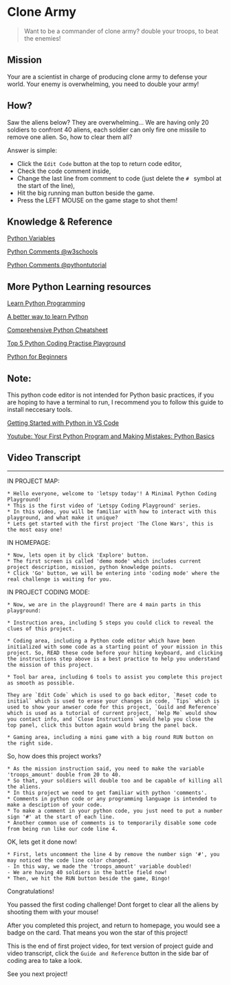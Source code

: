 # Clone Army

> Want to be a commander of clone army? double your troops, to beat the enemies!

## Mission

Your are a scientist in charge of producing clone army to defense your world. Your enemy is overwhelming, you need to double your army!

## How?

Saw the aliens below? They are overwhelming... We are having only 20 soldiers to confront 40 aliens, each soldier can only fire one missile to remove one alien. So, how to clear them all?

Answer is simple:

- Click the `Edit Code` button at the top to return code editor, 
- Check the code comment inside, 
- Change the last line from comment to code (just delete the `# ` symbol at the start of the line),
- Hit the big running man button beside the game.
- Press the LEFT MOUSE on the game stage to shot them!

## Knowledge & Reference

[Python Variables](https://www.w3schools.com/python/python_variables.asp)

[Python Comments @w3schools](https://www.w3schools.com/python/python_comments.asp)

[Python Comments @pythontutorial](https://www.pythontutorial.net/python-basics/python-comments/)


## More Python Learning resources


[Learn Python Programming](https://pythonbasics.org/)

[A better way to learn Python](https://scriptbit.com/)

[Comprehensive Python Cheatsheet](https://github.com/gto76/python-cheatsheet)

[Top 5 Python Coding Practise Playground](https://dev.to/stokry/top-5-python-coding-practise-playground-5gim)

[Python for Beginners](https://docs.microsoft.com/en-us/shows/Intro-to-Python-Development/)


## Note:

This python code editor is not intended for Python basic practices, if you are hoping to have a terminal to run, I recommend you to follow this guide to install neccesary tools.

[Getting Started with Python in VS Code](https://code.visualstudio.com/docs/python/python-tutorial)

[Youtube: Your First Python Program and Making Mistakes: Python Basics](https://www.youtube.com/watch?v=1zUDRWZFUWA)


## Video Transcript

----

IN PROJECT MAP:

```
* Hello everyone, welcome to 'letspy today'! A Minimal Python Coding Playground!
* This is the first video of 'Letspy Coding Playground' series.
* In this video, you will be familiar with how to interact with this playground, and what make it unique?
* Lets get started with the first project 'The Clone Wars', this is the most easy one!
```

IN HOMEPAGE:

```
* Now, lets open it by click 'Explore' button.
* The first screen is called 'demo mode' which includes current project description, mission, python knowledge points.
* Click 'Go' button, we will be entering into 'coding mode' where the real challenge is waiting for you.
```

IN PROJECT CODING MODE:

```
* Now, we are in the playground! There are 4 main parts in this playground:

* Instruction area, including 5 steps you could click to reveal the clues of this project.

* Coding area, including a Python code editor which have been initialized with some code as a starting point of your mission in this project. So, READ these code before your hiting keyboard, and clicking the instructions step above is a best practice to help you understand the mission of this project.

* Tool bar area, including 6 tools to assist you complete this project as smooth as possible. 

They are `Edit Code` which is used to go back editor, `Reset code to initial` which is used to erase your changes in code, `Tips` which is used to show your anwser code for this project, `Guild and Reference` which is used as a tutorial of current project, `Help Me` would show you contact info, and `Close Instructions` would help you close the top panel, click this button again would bring the panel back.

* Gaming area, including a mini game with a big round RUN button on the right side.
```

So, how does this project works?

```
* As the mission instruction said, you need to make the variable 'troops_amount' double from 20 to 40.
* So that, your soldiers will double too and be capable of killing all the aliens.
* In this project we need to get familiar with python 'comments'.
* Comments in python code or any programming language is intended to make a desciption of your code.
* To make a comment in your python code, you just need to put a number sign '#' at the start of each line.
* Another common use of comments is to temporarily disable some code from being run like our code line 4.
```

OK, lets get it done now!


```
* First, lets uncomment the line 4 by remove the number sign '#', you may noticed the code line color changed.
- In this way, we made the 'troops_amount' variable doubled!
- We are having 40 soldiers in the battle field now!
* Then, we hit the RUN button beside the game, Bingo!
```

Congratulations! 

You passed the first coding challenge! Dont forget to clear all the aliens by shooting them with your mouse!

After you completed this project, and return to homepage, you would see a badge on the card. That means you won the star of this project!

This is the end of first project video, for text version of project guide and video transcript, click the `Guide and Reference` button in the side bar of coding area to take a look.

See you next project!